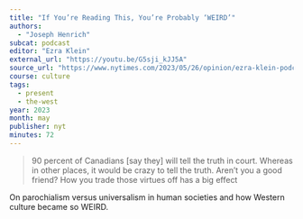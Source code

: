 ```yaml
---
title: "If You’re Reading This, You’re Probably ‘WEIRD’"
authors:
  - "Joseph Henrich"
subcat: podcast
editor: "Ezra Klein"
external_url: "https://youtu.be/G5sji_kJJ5A"
source_url: "https://www.nytimes.com/2023/05/26/opinion/ezra-klein-podcast-joseph-henrich.html"
course: culture
tags:
  - present
  - the-west
year: 2023
month: may
publisher: nyt
minutes: 72
---
```


> 90 percent of Canadians [say they] will tell the truth in court. Whereas in other places, it would be crazy to tell the truth. Aren’t you a good friend? How you trade those virtues off has a big effect

On parochialism versus universalism in human societies and how Western culture became so WEIRD.
